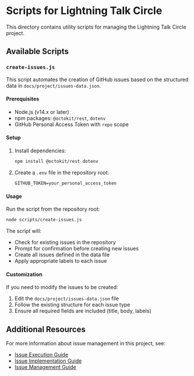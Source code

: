 # Scripts for Lightning Talk Circle

This directory contains utility scripts for managing the Lightning Talk Circle project.

## Available Scripts

### `create-issues.js`

This script automates the creation of GitHub issues based on the structured data in `docs/project/issues-data.json`.

#### Prerequisites

- Node.js (v14.x or later)
- npm packages: `@octokit/rest`, `dotenv`
- GitHub Personal Access Token with `repo` scope

#### Setup

1. Install dependencies:
   ```bash
   npm install @octokit/rest dotenv
   ```

2. Create a `.env` file in the repository root:
   ```
   GITHUB_TOKEN=your_personal_access_token
   ```

#### Usage

Run the script from the repository root:

```bash
node scripts/create-issues.js
```

The script will:
- Check for existing issues in the repository
- Prompt for confirmation before creating new issues
- Create all issues defined in the data file
- Apply appropriate labels to each issue

#### Customization

If you need to modify the issues to be created:

1. Edit the `docs/project/issues-data.json` file
2. Follow the existing structure for each issue type
3. Ensure all required fields are included (title, body, labels)

## Additional Resources

For more information about issue management in this project, see:

- [Issue Execution Guide](/docs/project/issue-execution-guide.md)
- [Issue Implementation Guide](/docs/project/issue-implementation-guide.md)
- [Issue Management Guide](/docs/project/issue-management-guide.md)